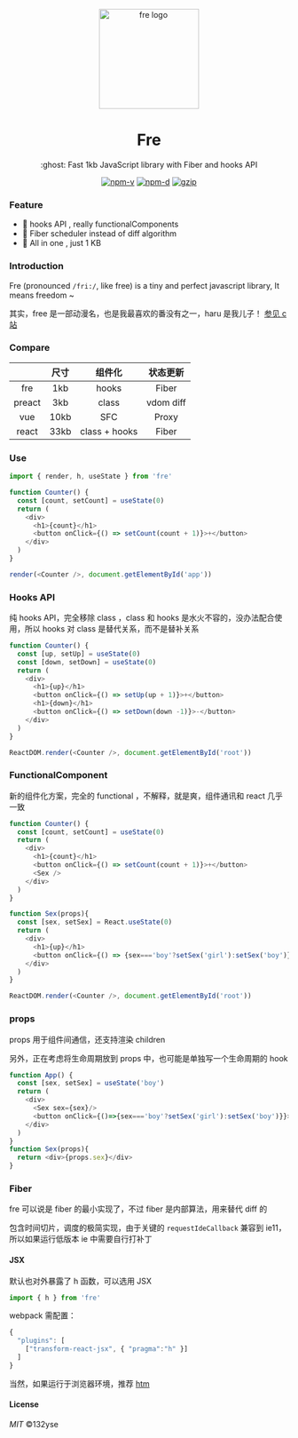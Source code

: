 <p align="center"><img src="http://wx2.sinaimg.cn/mw690/0060lm7Tly1ftpm5b3ihfj3096097aaj.jpg" alt="fre logo" width="180"></p>
<h1 align="center">Fre</h1>
<p align="center">:ghost: Fast 1kb JavaScript library with Fiber and hooks API</p>
<p align="center">
<a href="https://npmjs.com/package/fre"><img src="https://img.shields.io/npm/v/fre.svg?style=flat-square" alt="npm-v"></a>
<a href="https://npmjs.com/package/fre"><img src="https://img.shields.io/npm/dm/fre.svg?style=flat-square" alt="npm-d"></a>
<a href="https://bundlephobia.com/result?p=fre"><img src="https://img.shields.io/bundlephobia/minzip/fre.svg?style=flat-square" alt="gzip"></a>
</p>

### Feature

- :tada: hooks API , really functionalComponents
- :confetti_ball: Fiber scheduler instead of diff algorithm
- :telescope: All in one , just 1 KB

### Introduction

Fre (pronounced `/fri:/`, like free) is a tiny and perfect javascript library, It means freedom ~

其实，free 是一部动漫名，也是我最喜欢的番没有之一，haru 是我儿子！ [参见 c 站](https://www.clicli.top/search/free)

### Compare

|  | 尺寸 | 组件化 | 状态更新 |
| :------: | :------: | :------: | :------: |
| fre | 1kb | hooks | Fiber |
| preact | 3kb | class | vdom diff |
| vue | 10kb | SFC | Proxy |
| react | 33kb | class + hooks | Fiber |


### Use

```JavaScript
import { render, h, useState } from 'fre'

function Counter() {
  const [count, setCount] = useState(0)
  return (
    <div>
      <h1>{count}</h1>
      <button onClick={() => setCount(count + 1)}>+</button>
    </div>
  )
}

render(<Counter />, document.getElementById('app'))

```

### Hooks API

纯 hooks API，完全移除 class ，class 和 hooks 是水火不容的，没办法配合使用，所以 hooks 对 class 是替代关系，而不是替补关系

``` JavaScript
function Counter() {
  const [up, setUp] = useState(0)
  const [down, setDown] = useState(0)
  return (
    <div>
      <h1>{up}</h1>
      <button onClick={() => setUp(up + 1)}>+</button>
      <h1>{down}</h1>
      <button onClick={() => setDown(down -1)}>-</button>
    </div>
  )
}

ReactDOM.render(<Counter />, document.getElementById('root'))
```

### FunctionalComponent

新的组件化方案，完全的 functional ，不解释，就是爽，组件通讯和 react 几乎一致

```JavaScript
function Counter() {
  const [count, setCount] = useState(0)
  return (
    <div>
      <h1>{count}</h1>
      <button onClick={() => setCount(count + 1)}>+</button>
      <Sex />
    </div>
  )
}

function Sex(props){
  const [sex, setSex] = React.useState(0)
  return (
    <div>
      <h1>{up}</h1>
      <button onClick={() => {sex==='boy'?setSex('girl'):setSex('boy')}}>+</button>
    </div>
  )
}

ReactDOM.render(<Counter />, document.getElementById('root'))
```

### props

props 用于组件间通信，还支持渲染 children

另外，正在考虑将生命周期放到 props 中，也可能是单独写一个生命周期的 hook

```javascript
function App() {
  const [sex, setSex] = useState('boy')
  return (
    <div>
      <Sex sex={sex}/>
      <button onClick={()=>{sex==='boy'?setSex('girl'):setSex('boy')}}></button>
    </div>
  )
}
function Sex(props){
  return <div>{props.sex}</div>
}
```
### Fiber

fre 可以说是 fiber 的最小实现了，不过 fiber 是内部算法，用来替代 diff 的

包含时间切片，调度的极简实现，由于关键的 `requestIdeCallback` 兼容到 ie11，所以如果运行低版本 ie 中需要自行打补丁

#### JSX

默认也对外暴露了 h 函数，可以选用 JSX

```JavaScript
import { h } from 'fre'
```

webpack 需配置：

```JavaScript
{
  "plugins": [
    ["transform-react-jsx", { "pragma":"h" }]
  ]
}
```
当然，如果运行于浏览器环境，推荐 [htm](https://github.com/developit/htm)

#### License

_MIT_ ©132yse

